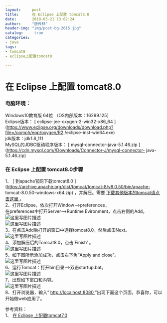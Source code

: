 ```yaml
---
layout:		post
title: 		在 Eclipse 上配置 tomcat8.0
date: 		2018-03-21 13:02:24
author:		"唐传林"
header-img: "img/post-bg-2015.jpg"
catalog:	 true
categories:
- java
tags:
- tomcat8
- eclipse上配置tomcat8

---
```

#  在 Eclipse 上配置 tomcat8.0

###  电脑环境：

Windows10教育版 64位 （OS内部版本：16299.125）  
Eclipse版本： [ eclipse-jee-oxygen-2-win32-x86_64
](https://www.eclipse.org/downloads/download.php?file=/oomph/epp/oxygen/R2
/eclipse-inst-win64.exe)  
jdk版本：jdk1.8_111  
MySQL的JDBC驱动程序版本： [ mysql-connector-java-5.1.46.zip
](https://cdn.mysql.com//Downloads/Connector-J/mysql-connector-
java-5.1.46.zip)

###  在 Eclipse 上配置 tomcat8.0步骤

1、 [ 到apache官网下载tomcat8.0
](https://archive.apache.org/dist/tomcat/tomcat-8/v8.0.50/bin/apache-
tomcat-8.0.50-windows-x64.zip) ，并解压。需要 [ 下载其他版本的tomcat请点击这里
](https://archive.apache.org/dist/tomcat/) 。  
2、打开Eclipse，依次打开Window——>preferences，  
在preferences中打开Server——>Runtime Evironment，点击右侧的Add。  
![这里写图片描述](http://img-blog.csdn.net/20180320212602243?watermark/2/text/Ly9ibG9nLmNzZG4ubmV0L1RhbmdfQ2h1YW5saW4=/font/5a6L5L2T/fontsize/400/fill/I0JBQkFCMA==/dissolve/70)  
![这里写图片描述](http://img-blog.csdn.net/20180320212803395?watermark/2/text/Ly9ibG9nLmNzZG4ubmV0L1RhbmdfQ2h1YW5saW4=/font/5a6L5L2T/fontsize/400/fill/I0JBQkFCMA==/dissolve/70)  
3、在点击Add后打开的窗口中选择tomcat8.0，然后点击Next。  
![这里写图片描述](http://img-blog.csdn.net/20180321094933499?watermark/2/text/Ly9ibG9nLmNzZG4ubmV0L1RhbmdfQ2h1YW5saW4=/font/5a6L5L2T/fontsize/400/fill/I0JBQkFCMA==/dissolve/70)  
4、添加解压后的Tomcat8.0，点击’Finish’ 。  
![这里写图片描述](http://img-blog.csdn.net/20180321095654531?watermark/2/text/Ly9ibG9nLmNzZG4ubmV0L1RhbmdfQ2h1YW5saW4=/font/5a6L5L2T/fontsize/400/fill/I0JBQkFCMA==/dissolve/70)  
5、如下图所示添加成功，点击右下角“Apply and close”。  
![这里写图片描述](http://img-blog.csdn.net/20180321095908675?watermark/2/text/Ly9ibG9nLmNzZG4ubmV0L1RhbmdfQ2h1YW5saW4=/font/5a6L5L2T/fontsize/400/fill/I0JBQkFCMA==/dissolve/70)  
6、运行Tomcat：打开bin目录——>双击startup.bat。  
![这里写图片描述](http://img-blog.csdn.net/20180321100304436?watermark/2/text/Ly9ibG9nLmNzZG4ubmV0L1RhbmdfQ2h1YW5saW4=/font/5a6L5L2T/fontsize/400/fill/I0JBQkFCMA==/dissolve/70)  
7、出现如下窗口和内容。  
![这里写图片描述](http://img-blog.csdn.net/20180321125939290?watermark/2/text/Ly9ibG9nLmNzZG4ubmV0L1RhbmdfQ2h1YW5saW4=/font/5a6L5L2T/fontsize/400/fill/I0JBQkFCMA==/dissolve/70)  
8、打开浏览器，输入“ [ http://localhost:8080 ](http://localhost:8080)
”出现下面这个页面，恭喜你，可以开始做web应用了。

参考资料：  
1、 [ 在 Eclipse 上配置tomcat7.0
](http://blog.csdn.net/qq_37359142/article/details/57131075)

